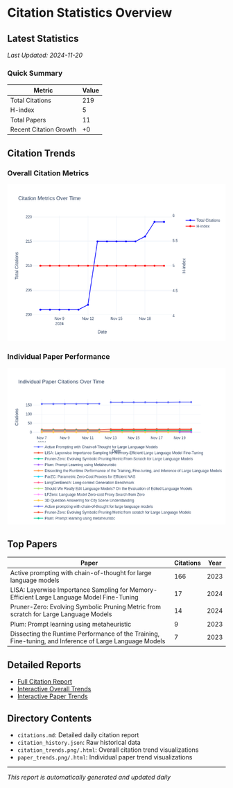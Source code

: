 # Citation Statistics Overview

## Latest Statistics
*Last Updated: 2024-11-20*

### Quick Summary
| Metric | Value |
| ------ | ----- |
| Total Citations | 219 |
| H-index | 5 |
| Total Papers | 11 |
| Recent Citation Growth | +0 |

## Citation Trends

### Overall Citation Metrics
![Citation Trends](citation_trends.png)

### Individual Paper Performance
![Paper Trends](paper_trends.png)

## Top Papers

| Paper | Citations | Year |
| ----- | --------- | ---- |
| Active prompting with chain-of-thought for large language models | 166 | 2023 |
| LISA: Layerwise Importance Sampling for Memory-Efficient Large Language Model Fine-Tuning | 17 | 2024 |
| Pruner-Zero: Evolving Symbolic Pruning Metric from scratch for Large Language Models | 14 | 2024 |
| Plum: Prompt learning using metaheuristic | 9 | 2023 |
| Dissecting the Runtime Performance of the Training, Fine-tuning, and Inference of Large Language Models | 7 | 2023 |

## Detailed Reports
- [Full Citation Report](citations.md)
- [Interactive Overall Trends](citation_trends.html)
- [Interactive Paper Trends](paper_trends.html)

## Directory Contents
- `citations.md`: Detailed daily citation report
- `citation_history.json`: Raw historical data
- `citation_trends.png/.html`: Overall citation trend visualizations
- `paper_trends.png/.html`: Individual paper trend visualizations

---
*This report is automatically generated and updated daily*